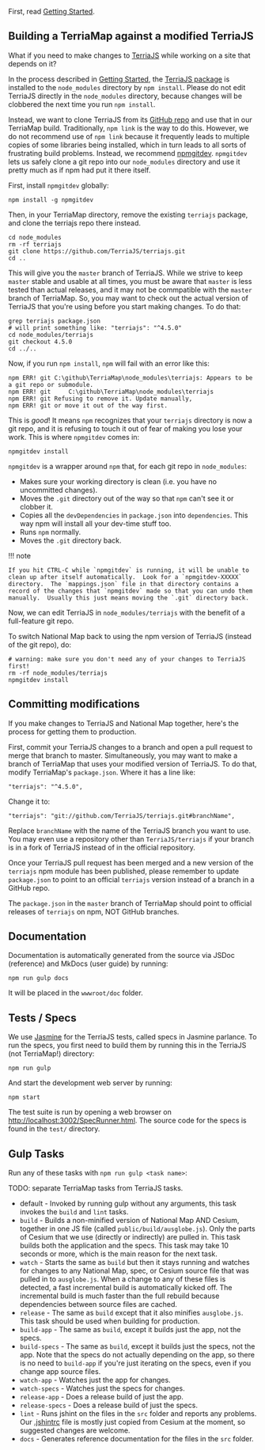 First, read [Getting Started](../getting-started.md).

## Building a TerriaMap against a modified TerriaJS

What if you need to make changes to [TerriaJS](https://github.com/TerriaJS/terriajs) while working on a site that depends on it?

In the process described in [Getting Started](../getting-started.md), the [TerriaJS package](https://www.npmjs.com/package/terriajs) is installed to the `node_modules` directory by `npm install`.  Please do not edit TerriaJS directly in the `node_modules` directory, because changes will be clobbered the next time you run `npm install`.

Instead, we want to clone TerriaJS from its [GitHub repo](https://github.com/TerriaJS/terriajs) and use that in our TerriaMap build.  Traditionally, `npm link` is the way to do this.  However, we do not recommend use of `npm link` because it frequently leads to multiple copies of some libraries being installed, which in turn leads to all sorts of frustrating build problems.  Instead, we recommend [npmgitdev](https://www.npmjs.com/package/npmgitdev).  `npmgitdev` lets us safely clone a git repo into our `node_modules` directory and use it pretty much as if npm had put it there itself.

First, install `npmgitdev` globally:

```
npm install -g npmgitdev
```

Then, in your TerriaMap directory, remove the existing `terriajs` package, and clone the terriajs repo there instead.

```
cd node_modules
rm -rf terriajs
git clone https://github.com/TerriaJS/terriajs.git
cd ..
```

This will give you the `master` branch of TerriaJS.  While we strive to keep `master` stable and usable at all times, you must be aware that `master` is less tested than actual releases, and it may not be commpatible with the `master` branch of TerriaMap.  So, you may want to check out the actual version of TerriaJS that you're using before you start making changes.  To do that:

```
grep terriajs package.json
# will print something like: "terriajs": "^4.5.0"
cd node_modules/terriajs
git checkout 4.5.0
cd ../..
```

Now, if you run `npm install`, `npm` will fail with an error like this:

```
npm ERR! git C:\github\TerriaMap\node_modules\terriajs: Appears to be a git repo or submodule.
npm ERR! git     C:\github\TerriaMap\node_modules\terriajs
npm ERR! git Refusing to remove it. Update manually,
npm ERR! git or move it out of the way first.
```

This is _good_!  It means `npm` recognizes that your `terriajs` directory is now a git repo, and it is refusing to touch it out of fear of making you lose your work.  This is where `npmgitdev` comes in:

```
npmgitdev install
```

`npmgitdev` is a wrapper around `npm` that, for each git repo in `node_modules`:

* Makes sure your working directory is clean (i.e. you have no uncommitted changes).
* Moves the `.git` directory out of the way so that `npm` can't see it or clobber it.
* Copies all the `devDependencies` in `package.json` into `dependencies`.  This way npm will install all your dev-time stuff too.
* Runs `npm` normally.
* Moves the `.git` directory back.

!!! note

	If you hit CTRL-C while `npmgitdev` is running, it will be unable to clean up after itself automatically.  Look for a `npmgitdev-XXXXX` directory.  The `mappings.json` file in that directory contains a record of the changes that `npmgitdev` made so that you can undo them manually.  Usually this just means moving the `.git` directory back.

Now, we can edit TerriaJS in `node_modules/terriajs` with the benefit of a full-feature git repo.

To switch National Map back to using the npm version of TerriaJS (instead of the git repo), do:

```
# warning: make sure you don't need any of your changes to TerriaJS first!
rm -rf node_modules/terriajs
npmgitdev install
```

## Committing modifications

If you make changes to TerriaJS and National Map together, here's the process for getting them to production.

First, commit your TerriaJS changes to a branch and open a pull request to merge that branch to master. Simultaneously, you may want to make a branch of TerriaMap that uses your modified version of TerriaJS.  To do that, modify TerriaMap's `package.json`.  Where it has a line like:

```
"terriajs": "^4.5.0",
```

Change it to:

```
"terriajs": "git://github.com/TerriaJS/terriajs.git#branchName",
```

Replace `branchName` with the name of the TerriaJS branch you want to use.  You may even use a repository other than `TerriaJS/terriajs` if your branch is in a fork of TerriaJS instead of in the official repository.

Once your TerriaJS pull request has been merged and a new version of the `terriajs` npm module has been published, please remember to update `package.json` to point to an official `terriajs` version instead of a branch in a GitHub repo.

The `package.json` in the `master` branch of TerriaMap should point to official releases of `terriajs` on npm, NOT GitHub branches.

## Documentation

Documentation is automatically generated from the source via JSDoc (reference) and MkDocs (user guide) by running:

```
npm run gulp docs
```

It will be placed in the `wwwroot/doc` folder.  

## Tests / Specs

We use [Jasmine](https://jasmine.github.io/) for the TerriaJS tests, called specs in Jasmine parlance.  To run the specs, you first need to build them by running this in the TerriaJS  (not TerriaMap!) directory:

```
npm run gulp
```

And start the development web server by running:

```
npm start
```

The test suite is run by opening a web browser on [http://localhost:3002/SpecRunner.html](http://localhost:3002/SpecRunner.html).  The source code for the specs is found in the `test/` directory.

## Gulp Tasks

Run any of these tasks with `npm run gulp <task name>`:

TODO: separate TerriaMap tasks from TerriaJS tasks.

* default - Invoked by running gulp without any arguments, this task invokes the `build` and `lint` tasks.
* `build` - Builds a non-minified version of National Map AND Cesium, together in one JS file (called `public/build/ausglobe.js`). Only the parts of Cesium that we use (directly or indirectly) are pulled in. This task builds both the application and the specs.  This task may take 10 seconds or more, which is the main reason for the next task.
* `watch` - Starts the same as `build` but then it stays running and watches for changes to any National Map, spec, or Cesium source file that was pulled in to `ausglobe.js`. When a change to any of these files is detected, a fast incremental build is automatically kicked off.  The incremental build is much faster than the full rebuild because dependencies between source files are cached.
* `release` - The same as `build` except that it also minifies `ausglobe.js`.  This task should be used when building for production.
* `build-app` - The same as `build`, except it builds just the app, not the specs.
* `build-specs` - The same as `build`, except it builds just the specs, not the app.  Note that the specs do not actually depending on the app, so there is no need to `build-app` if you're just iterating on the specs, even if you change app source files.
* `watch-app` - Watches just the app for changes.
* `watch-specs` - Watches just the specs for changes.
* `release-app` - Does a release build of just the app.
* `release-specs` - Does a release build of just the specs.
* `lint` - Runs jshint on the files in the `src` folder and reports any problems.  Our [.jshintrc](https://github.com/NICTA/nationalmap/blob/master/src/.jshintrc) file is mostly just copied from Cesium at the moment, so suggested changes are welcome.
* `docs` - Generates reference documentation for the files in the `src` folder.